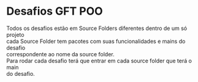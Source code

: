 <h1>Desafios GFT POO</h1>
Todos os desafios estão em Source Folders diferentes dentro de um só projeto <br>
cada Source Folder tem pacotes com suas funcionalidades e mains do desafio <br>correspondente
ao nome da source folder.
<br>
Para rodar cada desafio terá que entrar em cada source folder que terá o main <br>do desafio.
